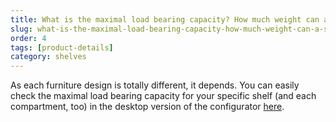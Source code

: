 ```yaml
---
title: What is the maximal load bearing capacity? How much weight can a shelf hold?
slug: what-is-the-maximal-load-bearing-capacity-how-much-weight-can-a-shelf-hold
order: 4
tags: [product-details]
category: shelves
---
```


As each furniture design is totally different, it depends. You can easily check the maximal load bearing capacity for your specific shelf (and each compartment, too) in the desktop version of the configurator [here](https://tylko.com/shelf/sideboards/).
